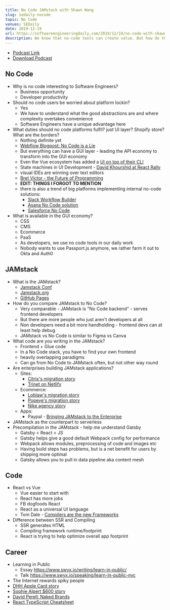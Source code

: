 ```yaml
---
title: No Code JAMstack with Shawn Wang
slug: sedaily-nocode
topic: No Code
venues: SEDaily
date: 2019-12-19
url: https://softwareengineeringdaily.com/2019/12/19/no-code-with-shawn-wang/
description: We know that no-code tools can create value. But how do they fit into the overall workflow of a software company? How should teams be arranged now that knowledge workers can build certain kinds of software without writing code? And how should no-code systems interface with the monoliths, microservices, and APIs that we have building for years?
---
```


- [Podcast Link](https://softwareengineeringdaily.com/2019/12/19/no-code-with-shawn-wang/)
- [Download Podcast](http://traffic.libsyn.com/sedaily/2019_12_19_SwyxLowCodeJAMStack.mp3)

## No Code

- Why is no code interesting to Software Engineers?
  - Business opportunity
  - Developer productivity
- Should no code users be worried about platform lockin?
  - Yes
  - We have to understand what the good abstractions are and where complexity overtakes convenience
  - Software Engineers have a unique advantage here
- What duties should no code platforms fulfil? just UI layer? Shopify store? What are the borders?
  - Nothing definite yet
  - [Webflow Blogpost: No Code is a Lie](https://webflow.com/blog/no-code-is-a-lie)
  - But everything can have a GUI layer - leading the API economy to transform into the GUI economy
  - Even the Vue ecosystem has added a [UI on top of their CLI](https://cli.vuejs.org/dev-guide/ui-api.html)
  - State machines in UI Development - [David Khourshid at React Rally](https://www.youtube.com/watch?v=VU1NKX6Qkxc)
  - visual IDEs are winning over text editors
  - [Bret Victor - the Future of Programming](https://vimeo.com/71278954)
  - **EDIT: THINGS I FORGOT TO MENTION**
  - there is also a trend of big platforms implementing internal no-code solutions:
    - [Slack Workflow Builder](https://slack.com/intl/en-sg/help/articles/360035692513-Guide-to-Workflow-Builder)
    - [Asana No Code solution](https://webflow.com/nocodeconf/session/making-automation-feel-more-human)
    - [Salesforce No Code](https://webflow.com/nocodeconf/session/progressive-enhancement-a-mindset-for-designing-no-code-platforms)
- What is available in the GUI economy?
  - CSS
  - CMS
  - Ecommerce
  - PaaS
  - As developers, we use no code tools in our daily work
  - Nobody wants to use Passport.js anymore, we rather farm it out to Okta and Auth0

## JAMstack

- What is the JAMstack?
  - [Jamstack Conf](https://jamstackconf.com/)
  - [Jamstack.org](http://jamstack.org/)
  - [GitHub Pages](https://pages.github.com/)
- How do you compare JAMstack to No Code?
  - Very comparable - JAMstack is "No Code backend" - serves frontend developers
  - But there are more people who just aren't developers at all
  - Non developers need a bit more handholding - frontend devs can at least help debug
  - JAMstack vs No Code is similar to Figma vs Canva
- What code are you writing in the JAMstack?
  - Frontend + Glue code
  - In a No Code stack, you have to find your own frontend
  - heavily overlapping paradigms
  - Can go from No Code to JAMstack often, but not other way round
- Are enterprises building JAMstack applications?
  - Sites:
    - [Citrix's migration story](https://www.netlify.com/blog/2019/06/12/jamstack_conf-nyc-session-recap-citrix-delivers-better-ux-with-less-overhead-using-jamstack-and-netlify/)
    - [Trinet on Netlify](https://is-this.netlify.com/trinet.com)
  - Ecommerce:
    - [Loblaw's migration story](https://www.youtube.com/watch?v=6VGu4PvEBag)
    - [Popeye's migration story](https://www.youtube.com/watch?v=dKBDUhGi76o)
    - [Nike agency story](https://www.youtube.com/watch?v=2rA_ucpQ_Fk)
  - Apps:
    - Paypal - [Bringing JAMstack to the Enterprise](https://www.infoq.com/presentations/jamstack-enterprise/)
- JAMstack as the counterpart to serverless
- Precompilation in the JAMstack - help me understand Gatsby
  - Gatsby < React < JS
  - Gatsby helps give a good default Webpack config for performance
  - Webpack allows modules, preprocessing of code and images etc
  - Having build steps has problems, but is a net benefit for users by shipping more optimal
  - Gatsby allows you to pull in data pipeline aka content mesh

## Code

- React vs Vue
  - Vue easier to start with
  - React has more jobs
  - FB dogfoods React
  - React as a universal UI language
  - Tom Dale - [Compilers are the new Frameworks](https://tomdale.net/2017/09/compilers-are-the-new-frameworks/)
- Difference between SSR and Compiling
  - SSR generates HTML
  - Compiling framework runtime/footprint
  - React is trying to help optimize overall app footprint

## Career

- Learning in Public
  - Essay https://www.swyx.io/writing/learn-in-public/
  - Talk https://www.swyx.io/speaking/learn-in-public-nyc
- The Internet rewards spiky people
- [DHH Apple Card story](https://www.bloomberg.com/news/articles/2019-11-09/viral-tweet-about-apple-card-leads-to-probe-into-goldman-sachs)
- [Sophie Alpert \$600 story](https://twitter.com/sophiebits/status/1193686558206877696?lang=en)
- [David Perell: Naked Brands](https://www.perell.com/blog/the-future-of-finance)
- [React TypeScript Cheatsheet](https://github.com/typescript-cheatsheets/react-typescript-cheatsheet)
